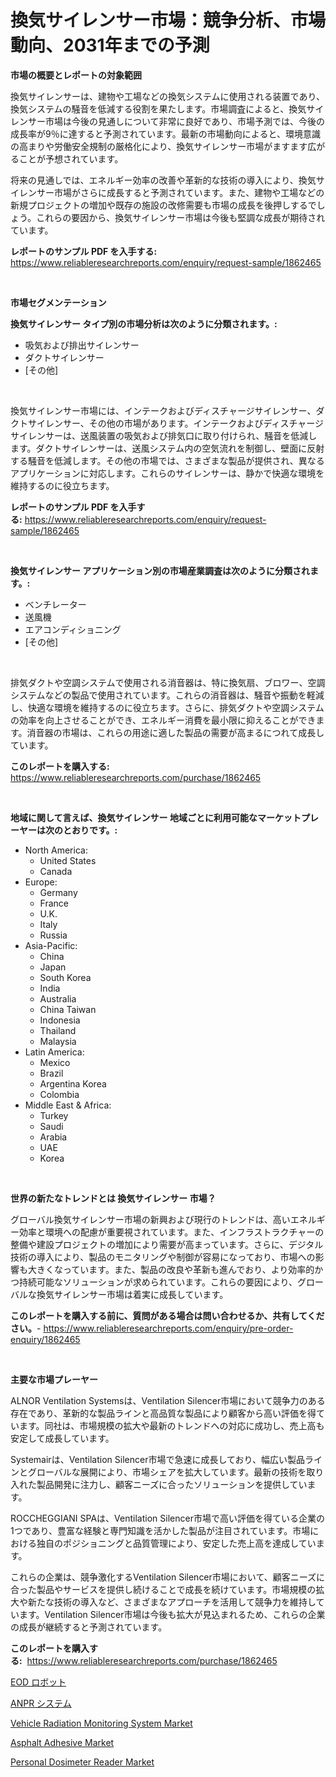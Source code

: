 <p><h1>換気サイレンサー市場：競争分析、市場動向、2031年までの予測</h1></p><p><strong>市場の概要とレポートの対象範囲</strong></p>
<p><p>換気サイレンサーは、建物や工場などの換気システムに使用される装置であり、換気システムの騒音を低減する役割を果たします。市場調査によると、換気サイレンサー市場は今後の見通しについて非常に良好であり、市場予測では、今後の成長率が9％に達すると予測されています。最新の市場動向によると、環境意識の高まりや労働安全規制の厳格化により、換気サイレンサー市場がますます広がることが予想されています。</p><p>将来の見通しでは、エネルギー効率の改善や革新的な技術の導入により、換気サイレンサー市場がさらに成長すると予測されています。また、建物や工場などの新規プロジェクトの増加や既存の施設の改修需要も市場の成長を後押しするでしょう。これらの要因から、換気サイレンサー市場は今後も堅調な成長が期待されています。</p></p>
<p><strong>レポートのサンプル PDF を入手する:</strong> <a href="https://www.reliableresearchreports.com/enquiry/request-sample/1862465">https://www.reliableresearchreports.com/enquiry/request-sample/1862465</a></p>
<p>&nbsp;</p>
<p><strong>市場セグメンテーション</strong></p>
<p><strong>換気サイレンサー タイプ別の市場分析は次のように分類されます。:</strong></p>
<p><ul><li>吸気および排出サイレンサー</li><li>ダクトサイレンサー</li><li>[その他]</li></ul></p>
<p>&nbsp;</p>
<p><p>換気サイレンサー市場には、インテークおよびディスチャージサイレンサー、ダクトサイレンサー、その他の市場があります。インテークおよびディスチャージサイレンサーは、送風装置の吸気および排気口に取り付けられ、騒音を低減します。ダクトサイレンサーは、送風システム内の空気流れを制御し、壁面に反射する騒音を低減します。その他の市場では、さまざまな製品が提供され、異なるアプリケーションに対応します。これらのサイレンサーは、静かで快適な環境を維持するのに役立ちます。</p></p>
<p><strong>レポートのサンプル PDF を入手する:</strong>&nbsp;<a href="https://www.reliableresearchreports.com/enquiry/request-sample/1862465">https://www.reliableresearchreports.com/enquiry/request-sample/1862465</a></p>
<p>&nbsp;</p>
<p><strong> 換気サイレンサー アプリケーション別の市場産業調査は次のように分類されます。:</strong></p>
<p><ul><li>ベンチレーター</li><li>送風機</li><li>エアコンディショニング</li><li>[その他]</li></ul></p>
<p>&nbsp;</p>
<p><p>排気ダクトや空調システムで使用される消音器は、特に換気扇、ブロワー、空調システムなどの製品で使用されています。これらの消音器は、騒音や振動を軽減し、快適な環境を維持するのに役立ちます。さらに、排気ダクトや空調システムの効率を向上させることができ、エネルギー消費を最小限に抑えることができます。消音器の市場は、これらの用途に適した製品の需要が高まるにつれて成長しています。</p></p>
<p><strong>このレポートを購入する:</strong>&nbsp; <a href="https://www.reliableresearchreports.com/purchase/1862465">https://www.reliableresearchreports.com/purchase/1862465</a></p>
<p>&nbsp;</p>
<p><strong>地域に関して言えば、換気サイレンサー 地域ごとに利用可能なマーケットプレーヤーは次のとおりです。:</strong></p>
<p><ul>
    <li>
        North America:
        <ul>
            <li>United States</li>
            <li>Canada</li>
        </ul>
    </li>
    <li>
        Europe:
        <ul>
            <li>Germany</li>
            <li>France</li>
            <li>U.K.</li>
            <li>Italy</li>
            <li>Russia</li>
        </ul>
    </li>
    <li>
        Asia-Pacific:
        <ul>
            <li>China</li>
            <li>Japan</li>
            <li>South Korea</li>
            <li>India</li>
            <li>Australia</li>
            <li>China Taiwan</li>
            <li>Indonesia</li>
            <li>Thailand</li>
            <li>Malaysia</li>
        </ul>
    </li>
    <li>
        Latin America:
        <ul>
            <li>Mexico</li>
            <li>Brazil</li>
            <li>Argentina Korea</li>
            <li>Colombia</li>
        </ul>
    </li>
    <li>
        Middle East & Africa:
        <ul>
            <li>Turkey</li>
            <li>Saudi</li>
            <li>Arabia</li>
            <li>UAE</li>
            <li>Korea</li>
        </ul>
    </li>
    </ul></p>
<p>&nbsp;</p>
<p><strong>世界の新たなトレンドとは 換気サイレンサー 市場？</strong></p>
<p><p>グローバル換気サイレンサー市場の新興および現行のトレンドは、高いエネルギー効率と環境への配慮が重要視されています。また、インフラストラクチャーの整備や建設プロジェクトの増加により需要が高まっています。さらに、デジタル技術の導入により、製品のモニタリングや制御が容易になっており、市場への影響も大きくなっています。また、製品の改良や革新も進んでおり、より効率的かつ持続可能なソリューションが求められています。これらの要因により、グローバルな換気サイレンサー市場は着実に成長しています。</p></p>
<p><strong>このレポートを購入する前に、質問がある場合は問い合わせるか、共有してください。</strong>- <a href="https://www.reliableresearchreports.com/enquiry/pre-order-enquiry/1862465">https://www.reliableresearchreports.com/enquiry/pre-order-enquiry/1862465</a></p>
<p>&nbsp;</p>
<p><strong>主要な市場プレーヤー</strong></p>
<p><p>ALNOR Ventilation Systemsは、Ventilation Silencer市場において競争力のある存在であり、革新的な製品ラインと高品質な製品により顧客から高い評価を得ています。同社は、市場規模の拡大や最新のトレンドへの対応に成功し、売上高も安定して成長しています。</p><p>Systemairは、Ventilation Silencer市場で急速に成長しており、幅広い製品ラインとグローバルな展開により、市場シェアを拡大しています。最新の技術を取り入れた製品開発に注力し、顧客ニーズに合ったソリューションを提供しています。</p><p>ROCCHEGGIANI SPAは、Ventilation Silencer市場で高い評価を得ている企業の1つであり、豊富な経験と専門知識を活かした製品が注目されています。市場における独自のポジショニングと品質管理により、安定した売上高を達成しています。</p><p>これらの企業は、競争激化するVentilation Silencer市場において、顧客ニーズに合った製品やサービスを提供し続けることで成長を続けています。市場規模の拡大や新たな技術の導入など、さまざまなアプローチを活用して競争力を維持しています。Ventilation Silencer市場は今後も拡大が見込まれるため、これらの企業の成長が継続すると予測されています。</p></p>
<p><strong>このレポートを購入する:</strong>&nbsp;&nbsp;<a href="https://www.reliableresearchreports.com/purchase/1862465">https://www.reliableresearchreports.com/purchase/1862465</a></p>
<p><p><a href="https://medium.com/@sashabeier2023/eod%E3%83%AD%E3%83%9C%E3%83%83%E3%83%88%E5%B8%82%E5%A0%B4-2031%E5%B9%B4%E3%81%BE%E3%81%A7%E3%81%AE%E6%88%90%E5%8A%9F%E3%81%97%E3%81%9F%E3%83%93%E3%82%B8%E3%83%8D%E3%82%B9%E6%88%A6%E7%95%A5%E3%81%AE%E9%8D%B5-ab9a06a6881e">EOD ロボット</a></p><p><a href="https://medium.com/@gregoriookeefe2023/anpr%E3%82%B7%E3%82%B9%E3%83%86%E3%83%A0%E5%B8%82%E5%A0%B4%E8%A6%8F%E6%A8%A1-cagr-%E3%83%88%E3%83%AC%E3%83%B3%E3%83%892024-2030-e3abde7ac59d">ANPR システム</a></p><p><a href="https://view.publitas.com/reportprime-1/vehicle-radiation-monitoring-system-market-research-report-provides-critical-insights-that-can-help-shape-business-development-and-investment-strategies/">Vehicle Radiation Monitoring System Market</a></p><p><a href="https://github.com/arionmp/Market-Research-Report-List-2/blob/main/asphalt-adhesive-market.md">Asphalt Adhesive Market</a></p><p><a href="https://view.publitas.com/reportprime-1/personal-dosimeter-reader-market-research-report-the-key-to-successful-business-strategy-forecasted-for-period-from-2023-2030/">Personal Dosimeter Reader Market</a></p></p>